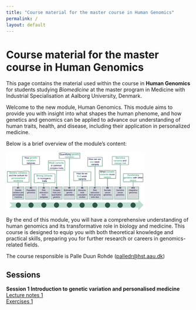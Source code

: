 ```yaml
---
title: "Course material for the master course in Human Genomics"
permalink: /
layout: default
---
```

# Course material for the master course in Human Genomics
This page contains the material used within the   course in **Human Genomics** for students studying *Biomedicine* at the master program in Medicine with Industrial Specialisation at Aalborg University, Denmark.

Welcome to the new module, Human Genomics. This module aims to provide you with insight into what shapes the human phenome, and how genetics and genomics can be applied to advance our understanding of human traits, health, and disease, including their application in personalized medicine.


Below is a brief overview of the module’s content:

<img src="./module_plan_2025-extended.png"  style="width:75%; height:auto;">

By the end of this module, you will have a comprehensive understanding of human genomics and its transformative role in biology and medicine. This course is designed to equip you with both theoretical knowledge and practical skills, preparing you for further research or careers in genomics-related fields.

The course responsible is Palle Duun Rohde ([palledr@hst.aau.dk](palledr@hst.aau.dk))

## Sessions
**Session 1 Introduction to genetic variation and personalised medicine** \
 [Lecture notes 1](lecture_notes/01-session_slides-github.pdf)  
 [Exercises 1](exercises/01-exercises.html)  
